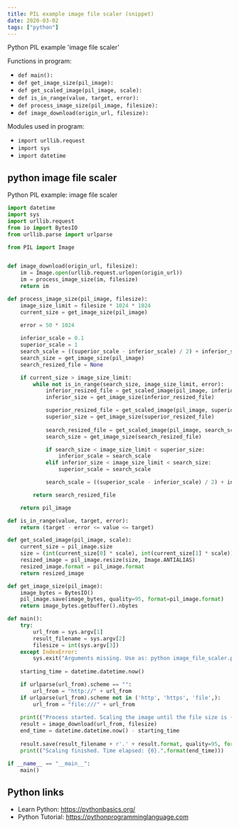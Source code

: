 ```yaml
---
title: PIL example image file scaler (snippet)
date: 2020-03-02
tags: ["python"]
---
```

Python PIL example 'image file scaler'

Functions in program: 
* `def main():`
* `def get_image_size(pil_image):`
* `def get_scaled_image(pil_image, scale):`
* `def is_in_range(value, target, error):`
* `def process_image_size(pil_image, filesize):`
* `def image_download(origin_url, filesize):`

Modules used in program: 
* `import urllib.request`
* `import sys`
* `import datetime`

## python image file scaler

Python PIL example: image file scaler

```python
import datetime
import sys
import urllib.request
from io import BytesIO
from urllib.parse import urlparse

from PIL import Image


def image_download(origin_url, filesize):
    im = Image.open(urllib.request.urlopen(origin_url))
    im = process_image_size(im, filesize)
    return im

def process_image_size(pil_image, filesize):
    image_size_limit = filesize * 1024 * 1024
    current_size = get_image_size(pil_image)

    error = 50 * 1024
    
    inferior_scale = 0.1
    superior_scale = 1
    search_scale = ((superior_scale - inferior_scale) / 2) + inferior_scale
    search_size = get_image_size(pil_image)
    search_resized_file = None

    if current_size > image_size_limit:
        while not is_in_range(search_size, image_size_limit, error):
            inferior_resized_file = get_scaled_image(pil_image, inferior_scale)
            inferior_size = get_image_size(inferior_resized_file)

            superior_resized_file = get_scaled_image(pil_image, superior_scale)
            superior_size = get_image_size(superior_resized_file)
            
            search_resized_file = get_scaled_image(pil_image, search_scale)
            search_size = get_image_size(search_resized_file)

            if search_size < image_size_limit < superior_size:
                inferior_scale = search_scale
            elif inferior_size < image_size_limit < search_size:
                superior_scale = search_scale

            search_scale = ((superior_scale - inferior_scale) / 2) + inferior_scale

        return search_resized_file

    return pil_image

def is_in_range(value, target, error):
    return (target - error <= value <= target)

def get_scaled_image(pil_image, scale):
    current_size = pil_image.size
    size = (int(current_size[0] * scale), int(current_size[1] * scale))
    resized_image = pil_image.resize(size, Image.ANTIALIAS)
    resized_image.format = pil_image.format
    return resized_image

def get_image_size(pil_image):
    image_bytes = BytesIO()
    pil_image.save(image_bytes, quality=95, format=pil_image.format)
    return image_bytes.getbuffer().nbytes

def main():
    try:
        url_from = sys.argv[1]
        result_filename = sys.argv[2]
        filesize = int(sys.argv[3])
    except IndexError:
        sys.exit("Arguments missing. Use as: python image_file_scaler.py <url_origin> <name_destination> <file_size>")
    
    starting_time = datetime.datetime.now()

    if urlparse(url_from).scheme == "":
        url_from = "http://" + url_from
    if urlparse(url_from).scheme not in ('http', 'https', 'file',):
        url_from = "file:///" + url_from
    
    print(("Process started. Scaling the image until the file size is {0}MB.".format(filesize)))
    result = image_download(url_from, filesize)
    end_time = datetime.datetime.now() - starting_time
    
    result.save(result_filename + r'.' + result.format, quality=95, format=result.format)
    print(("Scaling finished. Time elapsed: {0}.".format(end_time)))

if __name__ == "__main__":
    main()


```

## Python links

- Learn Python: https://pythonbasics.org/
- Python Tutorial: https://pythonprogramminglanguage.com
